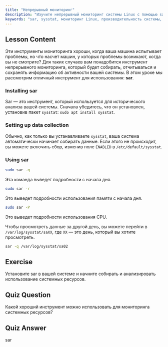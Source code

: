 ```yaml
---
title: "Непрерывный мониторинг"
description: "Изучите непрерывный мониторинг системы Linux с помощью sar. Поймите установку, сбор данных и как анализировать историческое использование ресурсов для повышения производительности. Начните!"
keywords: "sar, sysstat, мониторинг Linux, производительность системы, непрерывный мониторинг, для начинающих, учебник, руководство"
---
```


## Lesson Content

Эти инструменты мониторинга хороши, когда ваша машина испытывает проблемы, но что насчет машин, у которых проблемы возникают, когда вы не смотрите? Для таких случаев вам понадобится инструмент непрерывного мониторинга, который будет собирать, отчитываться и сохранять информацию об активности вашей системы. В этом уроке мы рассмотрим отличный инструмент для использования: **sar**.

### Installing sar

Sar — это инструмент, который используется для исторического анализа вашей системы. Сначала убедитесь, что он установлен, установив пакет `sysstat`: `sudo apt install sysstat`.

### Setting up data collection

Обычно, как только вы устанавливаете `sysstat`, ваша система автоматически начинает собирать данные. Если этого не происходит, вы можете включить сбор, изменив поле `ENABLED` в `/etc/default/sysstat`.

### Using sar

```bash
sudo sar -q
```

Эта команда выведет подробности с начала дня.

```bash
sudo sar -r
```

Это выведет подробности использования памяти с начала дня.

```bash
sudo sar -P
```

Это выведет подробности использования CPU.

Чтобы просмотреть данные за другой день, вы можете перейти в `/var/log/sysstat/saXX`, где `XX` — это день, который вы хотите просмотреть.

```bash
sar -q /var/log/sysstat/sa02
```

## Exercise

Установите sar в вашей системе и начните собирать и анализировать использование системных ресурсов.

## Quiz Question

Какой хороший инструмент можно использовать для мониторинга системных ресурсов?

## Quiz Answer

sar
